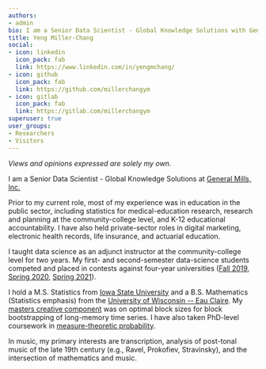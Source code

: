 ```yaml
---
authors:
- admin
bio: I am a Senior Data Scientist - Global Knowledge Solutions with General Mills, Inc. Views and opinions expressed are my own.
title: Yeng Miller-Chang
social:
- icon: linkedin
  icon_pack: fab
  link: https://www.linkedin.com/in/yengmchang/
- icon: github
  icon_pack: fab
  link: https://github.com/millerchangym
- icon: gitlab
  icon_pack: fab
  link: https://gitlab.com/millerchangym
superuser: true
user_groups:
- Researchers
- Visitors
---
```


*Views and opinions expressed are solely my own.*

I am a Senior Data Scientist - Global Knowledge Solutions at [General Mills, Inc.](https://www.generalmills.com/)

Prior to my current role, most of my experience was in education in the public sector, including statistics for medical-education research, research and planning at the community-college level, and K-12 educational accountability. I have also held private-sector roles in digital marketing, electronic health records, life insurance, and actuarial education.

I taught data science as an adjunct instructor at the community-college level for two years. My first- and second-semester data-science students competed and placed in contests against four-year universities ([Fall 2019](https://www.normandale.edu/minnemudac), [Spring 2020](https://www.normandale.edu/dataderby), [Spring 2021](https://www.normandale.edu/community/newsroom/news-articles/normandale-students-finished-second-in-advanced-division-at-annual-mn-state-it-coe-data-derby)).

I hold a M.S. Statistics from [Iowa State University](https://www.iastate.edu/) and a B.S. Mathematics (Statistics emphasis) from the [University of Wisconsin -- Eau Claire](https://www.uwec.edu/). My [masters creative component](https://lib.dr.iastate.edu/creativecomponents/534/) was on optimal block sizes for block bootstrapping of long-memory time series. I have also taken PhD-level coursework in [measure-theoretic probability](https://en.wikipedia.org/wiki/Probability_theory#Measure-theoretic_probability_theory).

In music, my primary interests are transcription, analysis of post-tonal music of the late 19th century (e.g., Ravel, Prokofiev, Stravinsky), and the intersection of mathematics and music.
